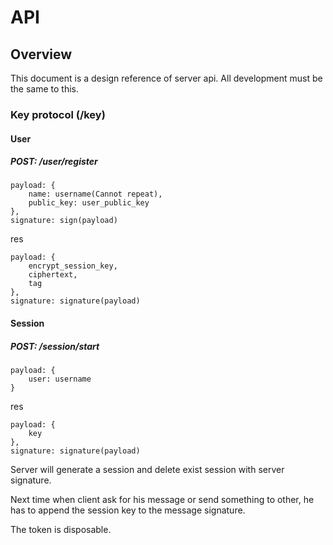 # API

## Overview

This document is a design reference of server api. All development must be the same to this.

### Key protocol (/key)

#### User

##### POST: /user/register

```
payload: {
    name: username(Cannot repeat),
    public_key: user_public_key
},
signature: sign(payload)
```

res

```
payload: {
    encrypt_session_key,
    ciphertext,
    tag
},
signature: signature(payload)
```

#### Session

##### POST: /session/start

```
payload: {
    user: username
}
```

res

```
payload: {
    key
},
signature: signature(payload)
```

Server will generate a session and delete exist session with server signature.

Next time when client ask for his message or send something to other, he has to append the session key to the message signature.

The token is disposable.
